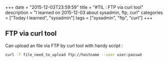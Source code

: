 +++
date = "2015-12-03T23:59:59"
title = "#TIL : FTP via curl tool"
description = "I learned on 2015-12-03 about sysadmin, ftp, curl"
categories = ["Today I learned", "sysadmin"]
tags = ["sysadmin", "ftp", "curl"]
+++



## FTP via curl tool

Can upload an file via FTP by curl tool with handy script :

```bash
curl -T file_need_to_upload ftp://hostname --user user:passwd
```
